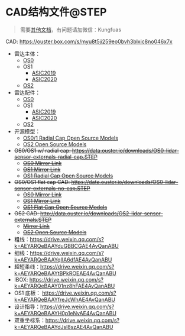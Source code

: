 # CAD结构文件@STEP

> 需要[其他文档](https://ouster.com/downloads/)，有问题请加微信：Kungfuas

CAD: https://ouster.box.com/s/myu8t5ji259eo0bvh3blxic8no046x7x

- 雷达主体：
  - [OS0](https://data.ouster.io/downloads/sensor-cad-models/sensor-cad-revc-os0.zip?__hstc=34987006.3b498ee11237b4e28da832cc795fa6b7.1603177544769.1606967208102.1607045278647.6&__hssc=34987006.1.1607045278647&__hsfp=3202914155)
  - OS1
    - [ASIC2019](https://data.ouster.io/downloads/sensor-cad-models/sensor-cad-gen1-os1.zip)
    - [ASIC2020](https://data.ouster.io/downloads/sensor-cad-models/sensor-cad-revc-os1.zip?__hstc=34987006.3b498ee11237b4e28da832cc795fa6b7.1603177544769.1606967208102.1607045278647.6&__hssc=34987006.1.1607045278647&__hsfp=3202914155)
  - [OS2](https://data.ouster.io/downloads/sensor-cad-models/sensor-cad-revc-os2.zip?__hstc=34987006.3b498ee11237b4e28da832cc795fa6b7.1603177544769.1606967208102.1607045278647.6&__hssc=34987006.1.1607045278647&__hsfp=3202914155)
- 雷达配件：
  - [OS0](https://data.ouster.io/downloads/accessory-cad-models/accessories-cad-revc-os0.zip?__hstc=34987006.3b498ee11237b4e28da832cc795fa6b7.1603177544769.1606967208102.1607045278647.6&__hssc=34987006.1.1607045278647&__hsfp=3202914155)
  - OS1
    - [ASIC2019](https://data.ouster.io/downloads/accessory-cad-models/accessories-cad-gen1-os1.zip)
    - [ASIC2020](https://data.ouster.io/downloads/accessory-cad-models/accessories-cad-revc-os1.zip?__hstc=34987006.3b498ee11237b4e28da832cc795fa6b7.1603177544769.1606967208102.1607045278647.6&__hssc=34987006.1.1607045278647&__hsfp=3202914155)
  - [OS2](https://data.ouster.io/downloads/accessory-cad-models/accessories-cad-revc-os2.zip?__hstc=34987006.3b498ee11237b4e28da832cc795fa6b7.1603177544769.1606967208102.1607045278647.6&__hssc=34987006.1.1607045278647&__hsfp=3202914155)
- 开源模型：
  - [OS0/1 Radial Cap Open Source Models](https://cad.onshape.com/documents/7b6a11f514ec4a74d5cbb9a4/w/c36ead60f7f73ded14e66726/e/72744977c62544ab0c9b58a5)
  - [OS2 Open Source Models](https://cad.onshape.com/documents/b27d3493d1e1a0abf7a16d63/w/24cb68a97d657b919b2a26f0/e/5684e22589e1a02504980362)
- ~~OS0/OS1 w/ radial cap: https://data.ouster.io/downloads/OS0-lidar-sensor-externals-radial-cap.STEP~~
  - ~~[OS0 Mirror Link](https://go.ouster.io/cs/c/?cta_guid=b5ddd414-1145-45e9-bccd-c0492a9f45fb&signature=AAH58kH3-zlyoxPl2jZyk9xhmrr2QmnoDg&pageId=25071724410&placement_guid=2f19d2a7-d7f7-4520-a5d7-a656b4ab2e8b&click=c2e27983-6009-4b2c-a1b5-e042d5f8c23b&hsutk=c87875bc03856f8118673497d6f8d277&canon=https%3A%2F%2Fgo.ouster.io%2Fdownload%2Fos0-lidar-sensor%2Fcad%2F&utm_referrer=https%3A%2F%2Fgo.ouster.io%2Fdownload%2Fos0-lidar-sensor%2Fcad%2F&portal_id=5054152&redirect_url=APefjpHgQ9TiSQptsDu9dn13I7UD_2WnLHFIkbJmbG70fDb9vq8zIgcHysH0CdmE3rxKLi5nWSf1tZ7PqHM4pgFsqnqVSOg1bQkg2saaN8JjpZZsfMVzl_s_7h_P-iuOlP7ZtcWWDVu1v9uN2nl2zuuwHGF-wFDmt8uADreDJuMWmO4Ju04m5Ro4-uRHW3K3mX_cYr2A7xZ4PgDGLbjx6TE9VoXJlwGWesw9XVt8ad476OKdD10r6U3jmTL9hGle9IeUeJLLZpifLTOt-FN0IEOZ-ib5PPzxtOW3bk7j5vH4cPD0nKf5wTtk-1BB81hO-Bn4Fe3KFhDT&__hstc=82216777.c87875bc03856f8118673497d6f8d277.1603370521882.1604239967754.1604767974221.5&__hssc=82216777.6.1604767974221&__hsfp=1175174545&contentType=landing-page)~~
  - ~~[OS1 Mirror Link](https://go.ouster.io/cs/c/?cta_guid=25b2f53c-cac4-4905-a9bc-ffbef672c567&signature=AAH58kG7RGDJOXKxF4XuMTUgeQo75DRObg&pageId=25070986395&placement_guid=b48b23b4-622c-4046-8ebf-91bad70cad28&click=102c303e-d3fe-4e17-a7bb-ad901c6ea220&hsutk=c87875bc03856f8118673497d6f8d277&canon=https%3A%2F%2Fgo.ouster.io%2Fdownload%2Fos1-lidar-sensor%2Fcad%2F&utm_referrer=https%3A%2F%2Fgo.ouster.io%2Fdownload%2Fos1-lidar-sensor%2Fcad%2F&portal_id=5054152&redirect_url=APefjpEpK7-xW2-cBBC_zYxInn44uDtTQxjJtEA-Jo8qaSqdC5dgWMp0HsZ-8t9xjyb_Qm-dnCeYQ5p7eo7tVM1H7WW-gOt5f1U23kyPcTnXGUuLSDsNlAxl1LuUaAiZON7Z9DvPnujHNwGcz7Aj-pbSzmr3nSi8MXfOBl9-JFLHh4_z6DLygM_QS7Cw_Y0wm--T92YfBH-kdc5j3cal0USHBqWtQi--ZCHVNyJBl-GCJ4SCnNAX_BrQbdu9Bi4_4edZl1IBJLl-ZeWSkkQZ6lsb2PbrPD_UB7bGZaHgCHpGc_ijLCM6-ql-3ZSwKwapXV4MpM3wl7dt&__hstc=82216777.c87875bc03856f8118673497d6f8d277.1603370521882.1604239967754.1604767974221.5&__hssc=82216777.4.1604767974221&__hsfp=1175174545&contentType=landing-page)~~
  - ~~[OS1 Radial Cap Open Source Models](https://cad.onshape.com/documents/7b6a11f514ec4a74d5cbb9a4/w/c36ead60f7f73ded14e66726/e/72744977c62544ab0c9b58a5)~~
- ~~OS0/OS1 flat cap CAD: https://data.ouster.io/downloads/OS0-lidar-sensor-externals-no-cap.STEP~~
  - ~~[OS0 Mirror Link](https://go.ouster.io/cs/c/?cta_guid=62467cfe-5c76-4a71-b509-1f4f11b74359&signature=AAH58kFWA2det6BmawefL6Q613LeIsfKIQ&pageId=25071724410&placement_guid=b696c7a3-9233-4627-a04e-3ecb5f3e98a5&click=cb0704dc-107a-4045-b36d-11f51e602f31&hsutk=c87875bc03856f8118673497d6f8d277&canon=https%3A%2F%2Fgo.ouster.io%2Fdownload%2Fos0-lidar-sensor%2Fcad%2F&utm_referrer=https%3A%2F%2Fgo.ouster.io%2Fdownload%2Fos0-lidar-sensor%2Fcad%2F&portal_id=5054152&redirect_url=APefjpH9wd-tG-GBFlzHcjJpk7hZ2i-5hfE6IxxC348kK-ACc6GLMzsEQBDPUGxR7Ke34buVjpJVocxFjb6ZY3JyuLkufftSCzTt62y4wSGX24gNrEhnpNEDUfUd5ycz5s0UVm-v3Nu114O67g3wBD-f1cvFU47j5tF6hg6S06TH3I0sIm59tOfGjEXRqLer8Npk6YGycC4uiHKJvbg5d_eDez4K9Jg4DJxz0pJL18-NGCRTayfUGT86s5dL6E1dYzjMy_42AuOlyIm4UfrJtJ2FV4y9dpOlHAiLAmSHCmQz7d1ovE-XikaVIzOT8IA-KeHY54sel-mA&__hstc=82216777.c87875bc03856f8118673497d6f8d277.1603370521882.1604239967754.1604767974221.5&__hssc=82216777.6.1604767974221&__hsfp=1175174545&contentType=landing-page)~~
  - ~~[OS1 Mirror Link](https://go.ouster.io/cs/c/?cta_guid=4e922004-7dd5-4321-bb22-319cd0222d96&signature=AAH58kFV16bcgbpamh9P_hcAAbrnBzvdIg&pageId=25070986395&placement_guid=a68e3465-46cf-4d98-82d2-e22e5af75a32&click=bb16386a-d957-42e8-ba32-c4b4b0144c8b&hsutk=c87875bc03856f8118673497d6f8d277&canon=https%3A%2F%2Fgo.ouster.io%2Fdownload%2Fos1-lidar-sensor%2Fcad%2F&utm_referrer=https%3A%2F%2Fgo.ouster.io%2Fdownload%2Fos1-lidar-sensor%2Fcad%2F&portal_id=5054152&redirect_url=APefjpHe8THmgoAXG5TLDJZIbW0CNygbApWF1vREtTOS5THiAHSs2jd8-WPQj76AtfvLBHCS0axlMoq_wn9-cHQ6Dw2Kun6rQFV1sl1Q3zgVc3O6l38nXXRvdTSTtQmAGc5L6pWBRjxgTl4kp8Oh4-g2A1R2X2ZZ_TNE6FQ0EVNQJJaAq0jYf6PKuo6Emps72IRsSUdCWvrtLwiKbild2__ioIzvKtevHz1w4cr_JJep9AnlmwrrjtxvYPVIEFLxhymdYbvAhAxtvhjj7KlNdYGOcCJqHttjj8GGHXUZ6A296szXbjyw0gojbKmyBTfx80hX6NyQgsYR&__hstc=82216777.c87875bc03856f8118673497d6f8d277.1603370521882.1604239967754.1604767974221.5&__hssc=82216777.4.1604767974221&__hsfp=1175174545&contentType=landing-page)~~
  - ~~[OS1 Flat Cap Open Source Models](https://cad.onshape.com/documents/d67936e76e4998aafd931c14/w/38b6c4f373c95b3200214a0a/e/6a5dea0ff60ec801bff2bf54)~~
- ~~OS2 CAD: http://data.ouster.io/downloads/OS2-lidar-sensor-externals.STEP~~
  - ~~[Mirror Link](https://go.ouster.io/cs/c/?cta_guid=034682c7-343a-4533-9814-944f6090facf&signature=AAH58kFoPxMwTnuV5X5D8BS8llg-srHfWA&pageId=25015317194&placement_guid=9b81eee5-6831-447b-8e39-5d408737f42b&click=d016e087-5f1a-4ab8-9f9a-1de0a749d7c6&hsutk=c87875bc03856f8118673497d6f8d277&canon=https%3A%2F%2Fgo.ouster.io%2Fdownload%2Fos2-lidar-sensor%2Fcad%2F&utm_referrer=https%3A%2F%2Fgo.ouster.io%2Fdownload%2Fos2-lidar-sensor%2Fcad%2F&portal_id=5054152&redirect_url=APefjpF5NcAgvZil6vhFMPKA8E92O6LBK7vbVcrxOfuiiE-BJbr7IO9tD9lkhb2c3Oh80_S-t2NKLV5jkCNejQOPxjTe9tbevIUeq9j5xJTyr6O07olb9fDL2dFzP6Vl2_y0zuaa-AUXmsxu-njJ7PCcoVpCLBxlccGHCZ7pvqTJKx3GWCLSval34ukzDf8v_7U8-aEzQlMdzIIkUxb8J329DZN9oeiseK46bR_f2cfPN9M0eaEN4XDLb7quINYDH9w4Ss9QXsFN8j-aotVkBpJHyqqnMDBE0zoBOxWmUHEmq4cwFxscr6c&__hstc=82216777.c87875bc03856f8118673497d6f8d277.1603370521882.1604239967754.1604767974221.5&__hssc=82216777.2.1604767974221&__hsfp=1175174545&contentType=landing-page)~~
  - ~~[OS2 Open Source Models](https://cad.onshape.com/documents/b27d3493d1e1a0abf7a16d63/w/24cb68a97d657b919b2a26f0/e/5684e22589e1a02504980362)~~
- 粗线：https://drive.weixin.qq.com/s?k=AEYARQeBAAYduGBBCGAE4AvQanABU
- 细线：https://drive.weixin.qq.com/s?k=AEYARQeBAAYqIIA6dfAE4AvQanABU
- 超短柔线：https://drive.weixin.qq.com/s?k=AEYARQeBAAYtBPkROEAE4AvQanABU
- IBOX: https://drive.weixin.qq.com/s?k=AEYARQeBAAY01nz8hFAE4AvQanABU
- OS1 底板： https://drive.weixin.qq.com/s?k=AEYARQeBAAYfreJcWhAE4AvQanABU
- 设计指导：https://drive.weixin.qq.com/s?k=AEYARQeBAAYH0p1eNvAE4AvQanABU
- 双重坐标系：https://drive.weixin.qq.com/s?k=AEYARQeBAAYdJsl8szAE4AvQanABU